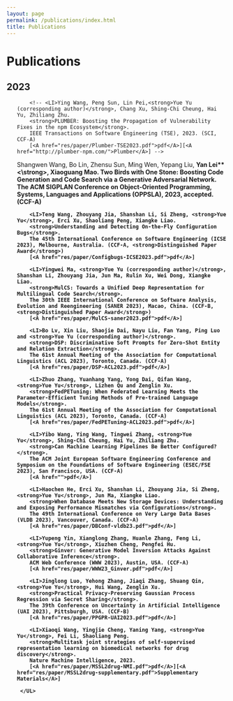 ```yaml
---
layout: page
permalink: /publications/index.html
title: Publications
---
```


# Publications

## 2023

<UL style="LIST-STYLE-TYPE: none" class=pubs>
		
		<!-- <LI>Ying Wang, Peng Sun, Lin Pei,<strong>Yue Yu (corresponding author)</strong>, Chang Xu, Shing-Chi Cheung, Hai Yu, Zhiliang Zhu.
		<strong>PLUMBER: Boosting the Propagation of Vulnerability Fixes in the npm Ecosystem</strong>.	
		IEEE Transactions on Software Engineering (TSE), 2023. (SCI, CCF-A)
		[<A href="res/paper/Plumber-TSE2023.pdf">pdf</A>][<A href="http://plumber-npm.com/">Plumber</A>] -->
		
<LI> Shangwen Wang, Bo Lin, Zhensu Sun, Ming Wen, Yepang Liu, <strong>Yan Lei**<\strong>, Xiaoguang Mao. Two Birds with One Stone: Boosting Code Generation and Code Search via a Generative Adversarial Network. The ACM SIGPLAN Conference on Object-Oriented Programming, Systems, Languages and Applications (OPPSLA), 2023, accepted. (CCF-A)
		
				
		<LI>Teng Wang, Zhouyang Jia, Shanshan Li, Si Zheng, <strong>Yue Yu</strong>, Erci Xu, Shaoliang Peng, Xiangke Liao.
		<strong>Understanding and Detecting On-the-Fly Configuration Bugs</strong>.		
		The 45th International Conference on Software Engineering (ICSE 2023), Melbourne, Australia. (CCF-A, <strong>Distinguished Paper Award</strong>)
		[<A href="res/paper/Configbugs-ICSE2023.pdf">pdf</A>]
		
		<LI>Yingwei Ma, <strong>Yue Yu (corresponding author)</strong>, Shanshan Li, Zhouyang Jia, Jun Ma, Rulin Xu, Wei Dong, Xiangke Liao.
		<strong>MulCS: Towards a Unified Deep Representation for Multilingual Code Search</strong>.		
		The 30th IEEE International Conference on Software Analysis, Evolution and Reengineering (SANER 2023), Macao, China. (CCF-B, <strong>Distinguished Paper Award</strong>)
		[<A href="res/paper/MulCS-saner2023.pdf">pdf</A>]
		
		<LI>Bo Lv, Xin Liu, Shaojie Dai, Nayu Liu, Fan Yang, Ping Luo and <strong>Yue Yu (corresponding author)</strong>.
		<strong>DSP: Discriminative Soft Prompts for Zero-Shot Entity and Relation Extraction</strong>.
		The 61st Annual Meeting of the Association for Computational Linguistics (ACL 2023), Toronto, Canada. (CCF-A)
		[<A href="res/paper/DSP-ACL2023.pdf">pdf</A>]
		
		<LI>Zhuo Zhang, Yuanhang Yang, Yong Dai, Qifan Wang, <strong>Yue Yu</strong>, Lizhen Qu and Zenglin Xu.
		<strong>FedPETuning: When Federated Learning Meets the Parameter-Efficient Tuning Methods of Pre-trained Language Models</strong>.
		The 61st Annual Meeting of the Association for Computational Linguistics (ACL 2023), Toronto, Canada. (CCF-A)
		[<A href="res/paper/FedPETuning-ACL2023.pdf">pdf</A>]
		
		<LI>Yibo Wang, Ying Wang, Tingwei Zhang, <strong>Yue Yu</strong>, Shing-Chi Cheung, Hai Yu, Zhiliang Zhu.
		<strong>Can Machine Learning Pipelines Be Better Configured?</strong>.
		The ACM Joint European Software Engineering Conference and Symposium on the Foundations of Software Engineering (ESEC/FSE 2023), San Francisco, USA. (CCF-A)
		[<A href="">pdf</A>]	

		<LI>Haochen He, Erci Xu, Shanshan Li, Zhouyang Jia, Si Zheng, <strong>Yue Yu</strong>, Jun Ma, Xiangke Liao.
		<strong>When Database Meets New Storage Devices: Understanding and Exposing Performance Mismatches via Configurations</strong>.		
		The 49th International Conference on Very Large Data Bases (VLDB 2023), Vancouver, Canada. (CCF-A)
		[<A href="res/paper/DBConf-vldb23.pdf">pdf</A>]
		
		<LI>Yupeng Yin, Xianglong Zhang, Huanle Zhang, Feng Li, <strong>Yue Yu</strong>, Xiuzhen Cheng, Pengfei Hu.
		<strong>Ginver: Generative Model Inversion Attacks Against Collaborative Inference</strong>.		
		ACM Web Conference (WWW 2023), Austin, USA. (CCF-A)
		[<A href="res/paper/WWW23_Ginver.pdf">pdf</A>]		
		
		<LI>Jinglong Luo, Yehong Zhang, Jiaqi Zhang, Shuang Qin,<strong>Yue Yu</strong>, Hui Wang, Zenglin Xu.
		<strong>Practical Privacy-Preserving Gaussian Process Regression via Secret Sharing</strong>.		
		The 39th Conference on Uncertainty in Artificial Intelligence (UAI 2023), Pittsburgh, USA. (CCF-B)
		[<A href="res/paper/PPGPR-UAI2023.pdf">pdf</A>]	
		
		<LI>Xiaoqi Wang, Yingjie Cheng, Yaning Yang, <strong>Yue Yu</strong>, Fei Li, Shaoliang Peng.
		<strong>Multitask joint strategies of self-supervised representation learning on biomedical networks for drug discovery</strong>.		
		Nature Machine Intelligence, 2023.
		[<A href="res/paper/MSSL2drug-NMI.pdf">pdf</A>][<A href="res/paper/MSSL2drug-supplementary.pdf">Supplementary Materials</A>]
		
	 </UL>
